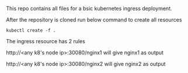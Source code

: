 This repo contains all files for a bsic kubernetes ingress deployment.

After the repository is cloned run below command to create all resources

```
kubectl create -f .
```
The ingress resource has 2 rules

http://<any k8's node ip>:30080/nginx1 will give nginx1 as output

http://<any k8's node ip>:30080/nginx2 will give nginx2 as output
